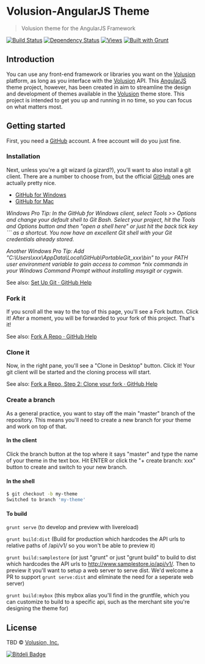 # Volusion-AngularJS Theme

> Volusion theme for the AngularJS Framework

[![Build Status][]](https://travis-ci.org/volusion-angular-themes/gizmo)
[![Dependency Status][]](https://gemnasium.com/volusion-angular-themes/gizmo)
[![Views][]](https://sourcegraph.com/github.com/volusion-angular-themes/gizmo)
[![Built with Grunt](https://cdn.gruntjs.com/builtwith.png)](http://gruntjs.com/)


## Introduction

You can use any front-end framework or libraries you want on the [Volusion][] platform, as long as you interface with the [Volusion][] API. This [AngularJS][] theme project, however, has been created in aim to streamline the design and development of themes available in the [Volusion][] theme store. This project is intended to get you up and running in no time, so you can focus on what matters most.


## Getting started

First, you need a [GitHub][] account. A free account will do you just fine.


### Installation

Next, unless you're a git wizard (a gizard?), you'll want to also install a git client. There are a number to choose from, but the official [GitHub][] ones are actually pretty nice.
* [GitHub for Windows](http://windows.github.com/)
* [GitHub for Mac](http://mac.github.com/)

_Windows Pro Tip: In the GitHub for Windows client, select Tools >> Options and change your default shell to Git Bash. Select your project, hit the Tools and Options button and then "open a shell here" or just hit the back tick key `\`` as a shortcut. You now have an excellent Git shell with your Git credentials already stored._

_Another Windows Pro Tip: Add "C:\Users\xxx\AppData\Local\GitHub\PortableGit_xxx\bin" to your PATH user environment variable to gain access to common *nix commands in your Windows Command Prompt without installing msysgit or cygwin._

See also: [Set Up Git &middot; GitHub Help](https://help.github.com/articles/set-up-git)


### Fork it

If you scroll all the way to the top of this page, you'll see a Fork button. Click it! After a moment, you will be forwarded to your fork of this project. That's it!

See also: [Fork A Repo &middot; GitHub Help](https://help.github.com/articles/fork-a-repo)


### Clone it

Now, in the right pane, you'll see a "Clone in Desktop" button. Click it! Your git client will be started and the cloning process will start.

See also: [Fork a Repo, Step 2: Clone your fork &middot; GitHub Help](https://help.github.com/articles/fork-a-repo#step-2-clone-your-fork)


### Create a branch

As a general practice, you want to stay off the main "master" branch of the repository. This means you'll need to create a new branch for your theme and work on top of that.


#### In the client

Click the branch button at the top where it says "master" and type the name of your theme in the text box. Hit ENTER or click the "+ create branch: xxx" button to create and switch to your new branch.


#### In the shell

```bash
$ git checkout -b my-theme
Switched to branch 'my-theme'
```

#### To build 

`grunt serve` (to develop and preview with livereload)

`grunt build:dist` (Build for production which hardcodes the API urls to relative paths of /api/v1/ so you won't be able to preview it)

`grunt build:samplestore` (or just "grunt" or just "grunt build" to build to dist which hardcodes the API urls to http://www.samplestore.io/api/v1/. Then to preview it you'll want to setup a web server to serve dist. We'd welcome a PR to support `grunt serve:dist` and eliminate the need for a seperate web server)

`grunt build:mybox` (this mybox alias you'll find in the gruntfile, which you can customize to build to a specific api, such as the merchant site you're designing the theme for)


## License

TBD © [Volusion, Inc.](http://www.volusion.com/)

[![Bitdeli Badge](https://d2weczhvl823v0.cloudfront.net/volusion-angular/theme/trend.png)](https://bitdeli.com/free "Bitdeli Badge")



[Build Status]: https://travis-ci.org/volusion-angular/theme.png?branch=master
[Dependency Status]: https://gemnasium.com/volusion-angular/theme.png
[Views]: https://sourcegraph.com/api/repos/github.com/volusion-angular/theme/counters/views-24h.png
[AngularJS]: http://angularjs.org/
[Volusion]: http://www.volusion.com/
[GitHub]: https://github.com/
